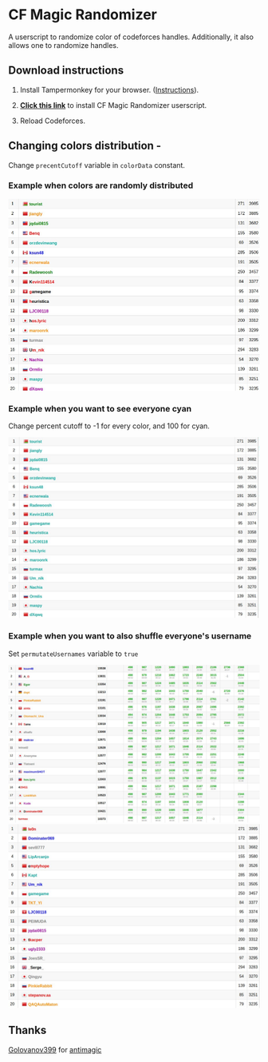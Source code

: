 # CF Magic Randomizer

A userscript to randomize color of codeforces handles.
Additionally, it also allows one to randomize handles.

## Download instructions

1. Install Tampermonkey for your browser. ([Instructions](https://tampermonkey.net/)).
2. [**Click this link**](https://github.com/aryanc403/cf-magic-randomizer/raw/main/magic-randomizer.user.js) to install CF Magic Randomizer userscript.

3. Reload Codeforces.

## Changing colors distribution -
Change `precentCutoff` variable in `colorData` constant.

### Example when colors are randomly distributed

![Random colors](/images/random-colors.jpg)

### Example when you want to see everyone cyan

Change percent cutoff to -1 for every color, and 100 for cyan.

![Cyan colors](/images/everyone-cyan.jpg)

### Example when you want to also shuffle everyone's username

Set `permutateUsernames` variable to `true`

![Random ranklist](/images/random-ranklist.jpg)
![Shuffled usernames](/images/random-usernames.jpg)

## Thanks
[Golovanov399](https://github.com/Golovanov399) for [antimagic](https://github.com/Golovanov399/antimagic)
